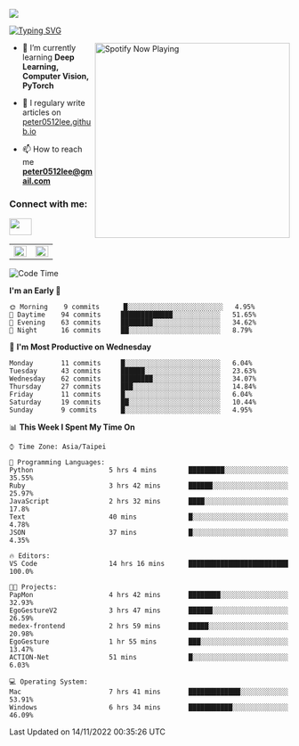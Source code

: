 ![](https://komarev.com/ghpvc/?username=peter0512lee&color=ff69b4)

[![Typing SVG](https://readme-typing-svg.herokuapp.com?color=F742BA&size=22&lines=Hi!+I'm+JYL)](https://git.io/typing-svg)

[<img src="https://spotify-now-playing.peter0512lee.vercel.app/api/spotify-playing" alt="Spotify Now Playing" width="350" align="right" />](https://open.spotify.com/user/21iyoswqgnkoe7peuesmqnhgy)

- 🌱 I’m currently learning **Deep Learning, Computer Vision, PyTorch**

- 📝 I regulary write articles on [peter0512lee.github.io](https://peter0512lee.github.io/)

- 📫 How to reach me **peter0512lee@gmail.com**

<h3 align="left">Connect with me:</h3>
<p align="left">
<a href="https://linkedin.com/in/jie-ying-li-b43a1416b" target="blank"><img align="center" src="https://raw.githubusercontent.com/rahuldkjain/github-profile-readme-generator/master/src/images/icons/Social/linked-in-alt.svg" height="30" width="40" /></a>
<!-- <a href="https://fb.com/peter0512lee" target="blank"><img align="center" src="https://raw.githubusercontent.com/rahuldkjain/github-profile-readme-generator/master/src/images/icons/Social/facebook.svg" alt="peter0512lee" height="30" width="40" /></a> -->
<!-- <a href="https://instagram.com/etiquette_ying" target="blank"><img align="center" src="https://raw.githubusercontent.com/rahuldkjain/github-profile-readme-generator/master/src/images/icons/Social/instagram.svg" alt="etiquette_ying" height="30" width="40" /></a> -->
<!-- <a href="https://medium.com/@peter0512lee" target="blank"><img align="center" src="https://raw.githubusercontent.com/rahuldkjain/github-profile-readme-generator/master/src/images/icons/Social/medium.svg" alt="@peter0512lee" height="30" width="40" /></a> -->
</p>

<table><tr><td valign="top" width="50%">

<img src="https://github-readme-stats.vercel.app/api?username=peter0512lee&hide_border=true&show_icons=true&locale=en" align="left" style="width: 100%" />

</td><td valign="top" width="50%">

<img src="https://github-readme-stats.vercel.app/api/top-langs?username=peter0512lee&hide_border=true&show_icons=true&locale=en&layout=compact" align="left" style="width: 100%" />

</td></tr></table>  

<!--START_SECTION:waka-->
![Code Time](http://img.shields.io/badge/Code%20Time-884%20hrs%2058%20mins-blue)

**I'm an Early 🐤** 

```text
🌞 Morning    9 commits      █░░░░░░░░░░░░░░░░░░░░░░░░   4.95% 
🌆 Daytime    94 commits     █████████████░░░░░░░░░░░░   51.65% 
🌃 Evening    63 commits     ████████░░░░░░░░░░░░░░░░░   34.62% 
🌙 Night      16 commits     ██░░░░░░░░░░░░░░░░░░░░░░░   8.79%

```
📅 **I'm Most Productive on Wednesday** 

```text
Monday       11 commits     █░░░░░░░░░░░░░░░░░░░░░░░░   6.04% 
Tuesday      43 commits     ██████░░░░░░░░░░░░░░░░░░░   23.63% 
Wednesday    62 commits     ████████░░░░░░░░░░░░░░░░░   34.07% 
Thursday     27 commits     ███░░░░░░░░░░░░░░░░░░░░░░   14.84% 
Friday       11 commits     █░░░░░░░░░░░░░░░░░░░░░░░░   6.04% 
Saturday     19 commits     ██░░░░░░░░░░░░░░░░░░░░░░░   10.44% 
Sunday       9 commits      █░░░░░░░░░░░░░░░░░░░░░░░░   4.95%

```


📊 **This Week I Spent My Time On** 

```text
⌚︎ Time Zone: Asia/Taipei

💬 Programming Languages: 
Python                   5 hrs 4 mins        █████████░░░░░░░░░░░░░░░░   35.55% 
Ruby                     3 hrs 42 mins       ██████░░░░░░░░░░░░░░░░░░░   25.97% 
JavaScript               2 hrs 32 mins       ████░░░░░░░░░░░░░░░░░░░░░   17.8% 
Text                     40 mins             █░░░░░░░░░░░░░░░░░░░░░░░░   4.78% 
JSON                     37 mins             █░░░░░░░░░░░░░░░░░░░░░░░░   4.35%

🔥 Editors: 
VS Code                  14 hrs 16 mins      █████████████████████████   100.0%

🐱‍💻 Projects: 
PapMon                   4 hrs 42 mins       ████████░░░░░░░░░░░░░░░░░   32.93% 
EgoGestureV2             3 hrs 47 mins       ██████░░░░░░░░░░░░░░░░░░░   26.59% 
medex-frontend           2 hrs 59 mins       █████░░░░░░░░░░░░░░░░░░░░   20.98% 
EgoGesture               1 hr 55 mins        ███░░░░░░░░░░░░░░░░░░░░░░   13.47% 
ACTION-Net               51 mins             █░░░░░░░░░░░░░░░░░░░░░░░░   6.03%

💻 Operating System: 
Mac                      7 hrs 41 mins       █████████████░░░░░░░░░░░░   53.91% 
Windows                  6 hrs 34 mins       ███████████░░░░░░░░░░░░░░   46.09%

```


 Last Updated on 14/11/2022 00:35:26 UTC
<!--END_SECTION:waka-->


<!--
**peter0512lee/peter0512lee** is a ✨ _special_ ✨ repository because its `README.md` (this file) appears on your GitHub profile.

